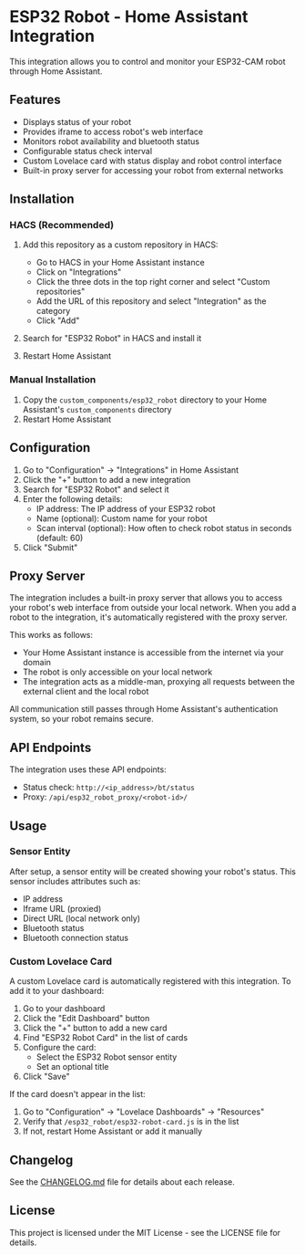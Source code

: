 # ESP32 Robot - Home Assistant Integration

This integration allows you to control and monitor your ESP32-CAM robot through Home Assistant.

## Features

- Displays status of your robot
- Provides iframe to access robot's web interface
- Monitors robot availability and bluetooth status
- Configurable status check interval
- Custom Lovelace card with status display and robot control interface
- Built-in proxy server for accessing your robot from external networks

## Installation

### HACS (Recommended)

1. Add this repository as a custom repository in HACS:
   - Go to HACS in your Home Assistant instance
   - Click on "Integrations"
   - Click the three dots in the top right corner and select "Custom repositories"
   - Add the URL of this repository and select "Integration" as the category
   - Click "Add"

2. Search for "ESP32 Robot" in HACS and install it

3. Restart Home Assistant

### Manual Installation

1. Copy the `custom_components/esp32_robot` directory to your Home Assistant's `custom_components` directory
2. Restart Home Assistant

## Configuration

1. Go to "Configuration" -> "Integrations" in Home Assistant
2. Click the "+" button to add a new integration
3. Search for "ESP32 Robot" and select it
4. Enter the following details:
   - IP address: The IP address of your ESP32 robot
   - Name (optional): Custom name for your robot
   - Scan interval (optional): How often to check robot status in seconds (default: 60)
5. Click "Submit"

## Proxy Server

The integration includes a built-in proxy server that allows you to access your robot's web interface from outside your local network. When you add a robot to the integration, it's automatically registered with the proxy server. 

This works as follows:
- Your Home Assistant instance is accessible from the internet via your domain
- The robot is only accessible on your local network
- The integration acts as a middle-man, proxying all requests between the external client and the local robot

All communication still passes through Home Assistant's authentication system, so your robot remains secure.

## API Endpoints

The integration uses these API endpoints:

- Status check: `http://<ip_address>/bt/status`
- Proxy: `/api/esp32_robot_proxy/<robot-id>/`

## Usage

### Sensor Entity

After setup, a sensor entity will be created showing your robot's status. This sensor includes attributes such as:

- IP address
- Iframe URL (proxied)
- Direct URL (local network only)
- Bluetooth status
- Bluetooth connection status

### Custom Lovelace Card

A custom Lovelace card is automatically registered with this integration. To add it to your dashboard:

1. Go to your dashboard
2. Click the "Edit Dashboard" button
3. Click the "+" button to add a new card
4. Find "ESP32 Robot Card" in the list of cards
5. Configure the card:
   - Select the ESP32 Robot sensor entity
   - Set an optional title
6. Click "Save"

If the card doesn't appear in the list:
1. Go to "Configuration" -> "Lovelace Dashboards" -> "Resources"
2. Verify that `/esp32_robot/esp32-robot-card.js` is in the list
3. If not, restart Home Assistant or add it manually

## Changelog

See the [CHANGELOG.md](CHANGELOG.md) file for details about each release.

## License

This project is licensed under the MIT License - see the LICENSE file for details. 
